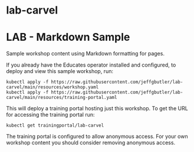 # lab-carvel

LAB - Markdown Sample
=====================

Sample workshop content using Markdown formatting for pages.

If you already have the Educates operator installed and configured, to
deploy and view this sample workshop, run:

```
kubectl apply -f https://raw.githubusercontent.com/jeffgbutler/lab-carvel/main/resources/workshop.yaml
kubectl apply -f https://raw.githubusercontent.com/jeffgbutler/lab-carvel/main/resources/training-portal.yaml
```

This will deploy a training portal hosting just this workshop. To get the
URL for accessing the training portal run:

```
kubectl get trainingportal/lab-carvel
```

The training portal is configured to allow anonymous access. For your own
workshop content you should consider removing anonymous access.

